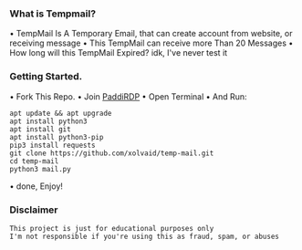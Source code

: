 ### What is Tempmail?
• TempMail Is A Temporary Email, that can create account from website, or receiving message
• This TempMail can receive more Than 20 Messages
• How long will this TempMail Expired? idk, I've never test it

### Getting Started.
• Fork This Repo.
• Join [PaddiRDP](https://t.me/paddirdp)
• Open Terminal
• And Run:
```
apt update && apt upgrade
apt install python3
apt install git
apt install python3-pip
pip3 install requests
git clone https://github.com/xolvaid/temp-mail.git
cd temp-mail
python3 mail.py
```
• done, Enjoy!

### Disclaimer
```
This project is just for educational purposes only
I'm not responsible if you're using this as fraud, spam, or abuses
```
